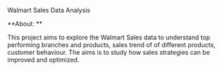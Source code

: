 
Walmart Sales Data Analysis

**About: **

This project aims to explore the Walmart Sales data to understand top performing branches and products, sales trend of of different products, customer behaviour. The aims is to study how sales strategies can be improved and optimized.
